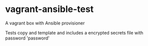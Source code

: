# vagrant-ansible-test
A vagrant box with Ansible provisioner

Tests copy and template and includes a encrypted secrets file with password 'password'
